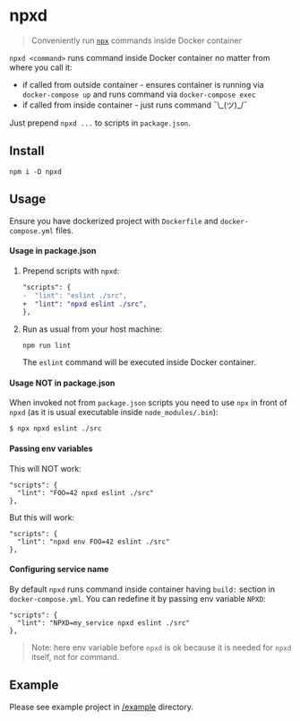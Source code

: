 # npxd
> Conveniently run [`npx`](https://nodejs.dev/learn/the-npx-nodejs-package-runner) commands inside Docker container

`npxd <command>` runs command inside Docker container no matter from where you call it:
 * if called from outside container - ensures container is running via `docker-compose up` and runs command via `docker-compose exec`
 * if called from inside container - just runs command ¯\\\_(ツ)\_/¯
 
Just prepend `npxd ...` to scripts in `package.json`.

## Install
```
npm i -D npxd
```

## Usage
Ensure you have dockerized project with `Dockerfile` and `docker-compose.yml` files.

#### Usage in package.json
1. Prepend scripts with `npxd`:
   ```diff
   "scripts": {
   -  "lint": "eslint ./src",
   +  "lint": "npxd eslint ./src",
   },
   ```
2. Run as usual from your host machine: 
   ```
   npm run lint
   ```
   The `eslint` command will be executed inside Docker container.

#### Usage NOT in package.json
When invoked not from `package.json` scripts you need to use `npx` in front of `npxd` 
(as it is usual executable inside `node_modules/.bin`):
```
$ npx npxd eslint ./src
```

#### Passing env variables 
This will NOT work:
```
"scripts": {
  "lint": "FOO=42 npxd eslint ./src"
},
```

But this will work:
```
"scripts": {
  "lint": "npxd env FOO=42 eslint ./src"
},
```

#### Configuring service name
By default `npxd` runs command inside container having `build:` section in `docker-compose.yml`.
You can redefine it by passing env variable `NPXD`:
```
"scripts": {
  "lint": "NPXD=my_service npxd eslint ./src"
},
```
> Note: here env variable before `npxd` is ok because it is needed for `npxd` itself, not for command.

## Example
Please see example project in [/example](/example) directory.


